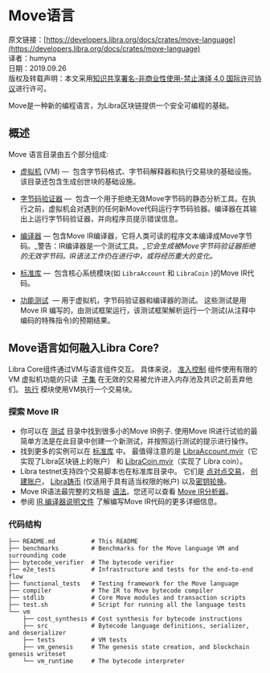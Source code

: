 # Move语言

原文链接：[https://developers.libra.org/docs/crates/move-language](https://developers.libra.org/docs/crates/move-language)<br/>
译者：humyna<br/>
日期：2019.09.26<br/>
版权及转载声明：本文采用[知识共享署名-非商业性使用-禁止演绎 4.0 国际许可协议](https://creativecommons.org/licenses/by-nc-nd/4.0/)进行许可。<br/>

Move是一种新的编程语言，为Libra区块链提供一个安全可编程的基础。

## 概述

Move 语言目录由五个部分组成:


- [虚拟机](https://github.com/humyna/libra-blockchain-docs-zh/blob/master/libra-developer-docs/4-2-11-%E8%99%9A%E6%8B%9F%E6%9C%BA.md) (VM) —  包含字节码格式、字节码解释器和执行交易块的基础设施。该目录还包含生成创世块的基础设施。


- [字节码验证器](https://github.com/humyna/libra-blockchain-docs-zh/blob/master/libra-developer-docs/4-2-2-%E5%AD%97%E8%8A%82%E7%A0%81%E9%AA%8C%E8%AF%81%E5%99%A8.md) —  包含一个用于拒绝无效Move字节码的静态分析工具。在执行之前，虚拟机会对遇到的任何新Move代码运行字节码验器。编译器在其输出上运行字节码验证器，并向程序员提示错误信息。


- [编译器](https://developers.libra.org/docs/crates/compiler/) — 包含Move IR编译器，它将人类可读的程序文本编译成Move字节码。_警告：IR编译器是一个测试工具。__它会生成被Move字节码验证器拒绝的无效字节码。IR语法工作仍在进行中，或将经历重大的变化。_


- [标准库](https://developers.libra.org/docs/crates/stdlib/) —  包含核心系统模块(如 `LibraAccount` 和 `LibraCoin` )的Move IR代码。


- [功能测试](https://developers.libra.org/docs/crates/functional_tests/)  — 用于虚拟机，字节码验证器和编译器的测试。 这些测试是用Move IR 编写的，由测试框架运行，该测试框架解析运行一个测试(从注释中编码的特殊指令)的预期结果。

## Move语言如何融入Libra Core?

Libra Core组件通过VM与语言组件交互。 具体来说， [准入控制](https://github.com/humyna/libra-blockchain-docs-zh/blob/master/libra-developer-docs/4-2-1-%E5%87%86%E5%85%A5%E6%8E%A7%E5%88%B6.md) 组件使用有限的 VM 虚拟机功能的只读  [子集](https://developers.libra.org/docs/vm_validator/) 在无效的交易被允许进入内存池及共识之前丢弃他们。 [执行](https://developers.libra.org/docs/execution/) 模块使用VM执行一个交易块。

### 探索 Move IR

- 你可以在 [测试](https://developers.libra.org/docs/crates/functional_tests/tests/testsuite) 目录中找到很多小的Move IR例子. 使用Move IR进行试验的最简单方法是在此目录中创建一个新测试，并按照运行测试的提示进行操作。
- 找到更多的实例可以在 [标准库](https://developers.libra.org/docs/crates/stdlib/modules) 中。 最值得注意的是 [LibraAccount.mvir](https://developers.libra.org/docs/crates/stdlib/modules/libra_account.mvir)（它实现了Libra区块链上的账户） 和 [LibraCoin.mvir](https://developers.libra.org/docs/crates/stdlib/modules/libra_coin.mvir)（实现了 Libra coin）。
- Libra testnet支持四个交易脚本也在标准库目录中。 它们是 [点对点交易](https://developers.libra.org/docs/crates/stdlib/transaction_scripts/peer_to_peer_transfer.mvir)， [创建账户](https://developers.libra.org/docs/crates/stdlib/transaction_scripts/create_account.mvir)， [Libra铸币](https://developers.libra.org/docs/crates/stdlib/transaction_scripts/mint.mvir) (仅适用于具有适当权限的帐户) 以及[密钥轮换](https://developers.libra.org/docs/crates/language/stdlib/transaction_scripts/rotate_authentication_key.mvir)。
- Move IR语法最完整的文档是 [语法](https://developers.libra.org/docs/crates/compiler/ir_to_bytecode/src/parser.rs)。您还可以查看 [Move IR分析器](https://developers.libra.org/docs/crates/compiler/ir_to_bytecode/syntax/src/syntax.lalrpop)。
- 参阅 [IR 编译器说明文件](https://developers.libra.org/docs/crates/compiler/README.md) 了解编写Move IR代码的更多详细信息。

### 代码结构

```
├── README.md          # This README
├── benchmarks         # Benchmarks for the Move language VM and surrounding code
├── bytecode_verifier  # The bytecode verifier
├── e2e_tests          # Infrastructure and tests for the end-to-end flow
├── functional_tests   # Testing framework for the Move language
├── compiler           # The IR to Move bytecode compiler
├── stdlib             # Core Move modules and transaction scripts
├── test.sh            # Script for running all the language tests
└── vm
    ├── cost_synthesis # Cost synthesis for bytecode instructions
    ├── src            # Bytecode language definitions, serializer, and deserializer
    ├── tests          # VM tests
    ├── vm_genesis     # The genesis state creation, and blockchain genesis writeset
    └── vm_runtime     # The bytecode interpreter
```

